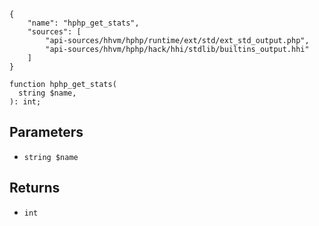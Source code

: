 ``` yamlmeta
{
    "name": "hphp_get_stats",
    "sources": [
        "api-sources/hhvm/hphp/runtime/ext/std/ext_std_output.php",
        "api-sources/hhvm/hphp/hack/hhi/stdlib/builtins_output.hhi"
    ]
}
```




``` Hack
function hphp_get_stats(
  string $name,
): int;
```




## Parameters




+ ` string $name `




## Returns




* ` int `
<!-- HHAPIDOC -->
